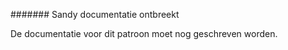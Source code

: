 <Note>

####### Sandy documentatie ontbreekt

De documentatie voor dit patroon moet nog geschreven worden.

</Note>

